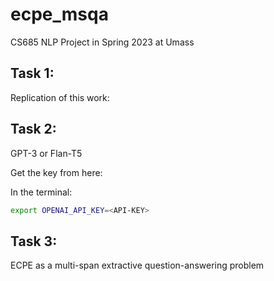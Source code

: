 # ecpe_msqa

CS685 NLP Project in Spring 2023 at Umass 



## Task 1:

Replication of this work: 

[ECPE-MLL]:https://github.com/NUSTM/ECPE-MLL



## Task 2:

GPT-3 or Flan-T5 



Get the key from here: 

[OPENAI API KEY]:https://platform.openai.com/account/api-keys

In the terminal: 

```bash
export OPENAI_API_KEY=<API-KEY>
```





## Task 3:

ECPE as a multi-span extractive question-answering problem 

